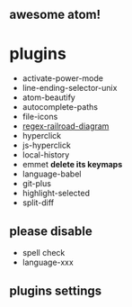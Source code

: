 awesome atom!
---
# plugins
* activate-power-mode
* line-ending-selector-unix
* atom-beautify
* autocomplete-paths
* file-icons
* [regex-railroad-diagram](https://github.com/klorenz/atom-regex-railroad-diagrams)
* hyperclick
* js-hyperclick
* local-history
* emmet **delete its keymaps**
* language-babel
* git-plus
* highlight-selected
* split-diff

## please disable
* spell check
* language-xxx

## plugins settings
